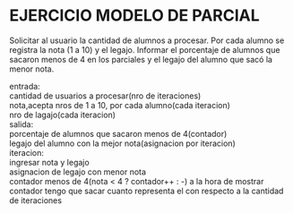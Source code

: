 # EJERCICIO MODELO DE PARCIAL

Solicitar al usuario la cantidad de alumnos a procesar. Por cada alumno se registra la nota (1 a 10) y el legajo. Informar el porcentaje de alumnos que sacaron menos de 4 en los parciales y el legajo del alumno que sacó la menor nota.

entrada:  
cantidad de usuarios a procesar(nro de iteraciones)  
nota,acepta nros de 1 a 10, por cada alumno(cada iteracion)  
nro de lagajo(cada iteracion)  
salida:  
porcentaje de alumnos que sacaron menos de 4(contador)  
legajo del alumno con la mejor nota(asignacion por iteracion)  
iteracion:  
ingresar nota y legajo  
asignacion de legajo con menor nota  
contador menos de 4(nota < 4 ? contador++ : -) a la hora de mostrar contador tengo que sacar cuanto representa el con respecto a la cantidad de iteraciones  
